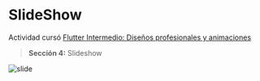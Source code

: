 # SlideShow

Actividad cursó [Flutter Intermedio: Diseños profesionales y animaciones](https://www.udemy.com/course/flutter-disenos-y-animaciones/ "Udemy")

> **Sección 4:** Slideshow

![slide](https://github.com/sergioIbz/assets/blob/master/animaciones/slide.gif?raw=true)
